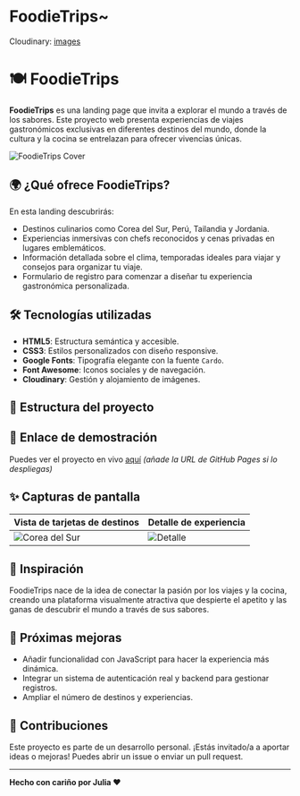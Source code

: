 # FoodieTrips~
Cloudinary: [images](https://collection.cloudinary.com/dc4u0bzgh/9d806f91089328b062e859d32a814a90)
# 🍽️ FoodieTrips

**FoodieTrips** es una landing page que invita a explorar el mundo a través de los sabores. Este proyecto web presenta experiencias de viajes gastronómicos exclusivas en diferentes destinos del mundo, donde la cultura y la cocina se entrelazan para ofrecer vivencias únicas.

![FoodieTrips Cover](https://res.cloudinary.com/dotmu7nhf/image/upload/v1745928439/Logo_FoodieTrips_a5xywz.png)

## 🌍 ¿Qué ofrece FoodieTrips?

En esta landing descubrirás:

- Destinos culinarios como Corea del Sur, Perú, Tailandia y Jordania.
- Experiencias inmersivas con chefs reconocidos y cenas privadas en lugares emblemáticos.
- Información detallada sobre el clima, temporadas ideales para viajar y consejos para organizar tu viaje.
- Formulario de registro para comenzar a diseñar tu experiencia gastronómica personalizada.

## 🛠️ Tecnologías utilizadas

- **HTML5**: Estructura semántica y accesible.
- **CSS3**: Estilos personalizados con diseño responsive.
- **Google Fonts**: Tipografía elegante con la fuente `Cardo`.
- **Font Awesome**: Iconos sociales y de navegación.
- **Cloudinary**: Gestión y alojamiento de imágenes.

## 📁 Estructura del proyecto


## 🔗 Enlace de demostración

Puedes ver el proyecto en vivo [aquí](#) *(añade la URL de GitHub Pages si lo despliegas)*

## ✨ Capturas de pantalla

| Vista de tarjetas de destinos | Detalle de experiencia |
|------------------------------|--------------------------|
| ![Corea del Sur](https://res.cloudinary.com/dc4u0bzgh/image/upload/v1743502353/Comida-coreana-mastercall-Corea-r1e39wysdssxrs2uvnpohhmmnx7gweff6shfxvzbmo_py7unv.jpg) | ![Detalle](https://res.cloudinary.com/dc4u0bzgh/image/upload/v1743502353/Comida-coreana-mastercall-Corea-r1e39wysdssxrs2uvnpohhmmnx7gweff6shfxvzbmo_py7unv.jpg) |

## 🧠 Inspiración

FoodieTrips nace de la idea de conectar la pasión por los viajes y la cocina, creando una plataforma visualmente atractiva que despierte el apetito y las ganas de descubrir el mundo a través de sus sabores.

## 🚀 Próximas mejoras

- Añadir funcionalidad con JavaScript para hacer la experiencia más dinámica.
- Integrar un sistema de autenticación real y backend para gestionar registros.
- Ampliar el número de destinos y experiencias.

## 🤝 Contribuciones

Este proyecto es parte de un desarrollo personal. ¡Estás invitado/a a aportar ideas o mejoras! Puedes abrir un issue o enviar un pull request.

---

**Hecho con cariño por Julia ❤️**

